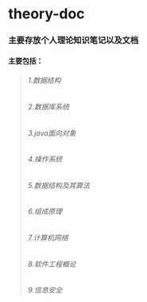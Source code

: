 # theory-doc
### 主要存放个人理论知识笔记以及文档
#### 主要包括：
> ###### 1.数据结构
> ###### 2.数据库系统
> ###### 3.java面向对象
> ###### 4.操作系统
> ###### 5.数据结构及其算法
> ###### 6.组成原理
> ###### 7.计算机网络
> ###### 8.软件工程概论
> ###### 9.信息安全
